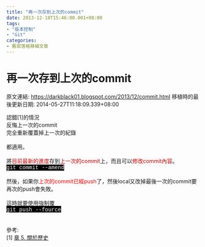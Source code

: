 ```yaml
---
title: "再一次存到上次的commit"
date: 2013-12-18T15:46:00.001+08:00
tags: 
- "版本控制"
- "Git"
categories:
- 舊部落格移植文章
---
```


# 再一次存到上次的commit

原文連結: https://darkblack01.blogspot.com/2013/12/commit.html
移植時的最後更新日期: 2014-05-27T11:18:09.339+08:00

認錯[1]的情況<br />反悔上一次的commit<br />完全重新覆蓋掉上一次的紀錄<br /><br />都適用。<br /><br />將<span style="color: #cc0000;">目前最新的進度</span>存到<span style="color: #cc0000;">上一次的commit</span>上，而且可以<span style="color: #cc0000;">修改commit內容</span>。<br /><span style="background-color: black; color: white; font-family: Courier New, Courier, monospace;">git commit --amend</span><br /><br />然後，如果你<span style="color: red;">上次的commit已經push</span>了，然後local又改掉最後一次的commit要再次的push會失敗。<br /><br />這時就要使用強制覆<br /><span style="background-color: black;"><span style="color: white; font-family: Courier New, Courier, monospace;">git push --fource</span></span><br /><br /><br />參考:<br />[1]&nbsp;<a href="http://www-cs-students.stanford.edu/~blynn/gitmagic/intl/zh_tw/ch05.html" target="_blank">章 5. 關於歷史</a><span id="goog_272832969"></span><span id="goog_272832970"></span><a href="http://www.blogger.com/"></a>
